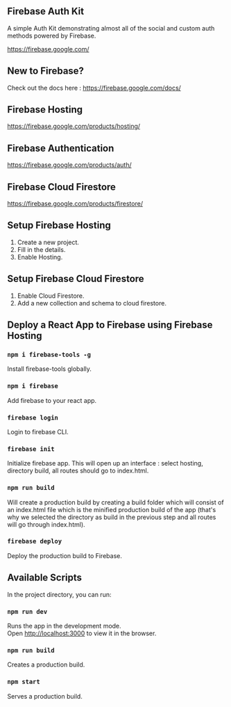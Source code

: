 ## Firebase Auth Kit

<!-- ![](firebase.gif) -->

A simple Auth Kit demonstrating almost all of the social and custom auth methods powered by Firebase.

https://firebase.google.com/

## New to Firebase?

Check out the docs here : https://firebase.google.com/docs/

## Firebase Hosting

https://firebase.google.com/products/hosting/

## Firebase Authentication

https://firebase.google.com/products/auth/

## Firebase Cloud Firestore

https://firebase.google.com/products/firestore/

## Setup Firebase Hosting

1. Create a new project.
2. Fill in the details.
3. Enable Hosting.

## Setup Firebase Cloud Firestore

1. Enable Cloud Firestore.
2. Add a new collection and schema to cloud firestore.

## Deploy a React App to Firebase using Firebase Hosting

### `npm i firebase-tools -g`

Install firebase-tools globally.

### `npm i firebase`

Add firebase to your react app.

### `firebase login`

Login to firebase CLI.

### `firebase init`

Initialize firebase app. This will open up an interface : select hosting, directory build, all routes should go to index.html.

### `npm run build`

Will create a production build by creating a build folder which will consist of an index.html file which is the minified production build of the app (that's why we selected the directory as build in the previous step and all routes will go through index.html).

### `firebase deploy`

Deploy the production build to Firebase.

## Available Scripts

In the project directory, you can run:

### `npm run dev`

Runs the app in the development mode.<br>
Open [http://localhost:3000](http://localhost:3000) to view it in the browser.

### `npm run build`

Creates a production build.

### `npm start`

Serves a production build.
